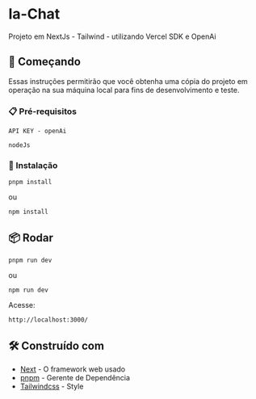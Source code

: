 # Ia-Chat

Projeto em NextJs - Tailwind - utilizando Vercel SDK e OpenAi

## 🚀 Começando

Essas instruções permitirão que você obtenha uma cópia do projeto em operação na sua máquina local para fins de desenvolvimento e teste.

### 📋 Pré-requisitos

```
API KEY - openAi
```

```
nodeJs
```

### 🔧 Instalação

```
pnpm install
```
ou 

```
npm install
```

## 📦 Rodar 

```
pnpm run dev
```
ou 
```
npm run dev
```

Acesse: 

```
http://localhost:3000/
```
## 🛠️ Construído com

* [Next](https://nextjs.org/docs) - O framework web usado
* [pnpm](https://pnpm.io/pt/motivation) - Gerente de Dependência
* [Tailwindcss](https://tailwindcss.com/docs/installation) - Style

